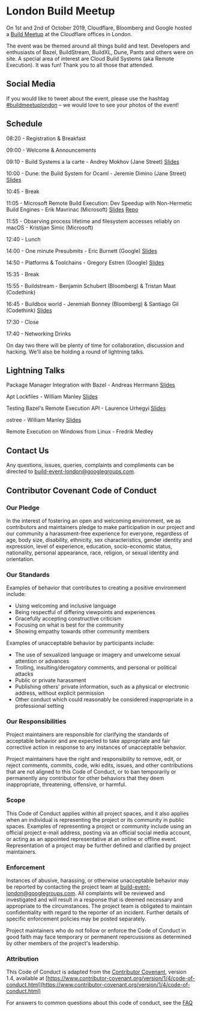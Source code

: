 # London Build Meetup

On 1st and 2nd of October 2019, Cloudflare, Bloomberg and Google hosted a [Build Meetup](https://www.eventbrite.com/e/london-build-meetup-tickets-70824519043) at the Cloudflare offices in London.

The event was be themed around all things build and test. Developers and enthusiasts of Bazel, BuildStream, BuildXL, Dune, Pants and others were on site. A special area of interest are Cloud Build Systems (aka Remote Execution). It was fun! Thank you to all those that attended.

## Social Media
If you would like to tweet about the event, please use the hashtag [#buildmeetuplondon](https://twitter.com/hashtag/buildmeetuplondon) – we would love to see your photos of the event!

## Schedule

08:20 - Registration & Breakfast

09:00 - Welcome & Announcements

09:10 - Build Systems a la carte - Andrey Mokhov (Jane Street) [Slides](https://www.staff.ncl.ac.uk/andrey.mokhov/build-systems-slides.pdf)

10:00 - Dune: the Build System for Ocaml - Jeremie Dimino (Jane Street) [Slides](slides/Dune%20-%20The%20OCaml%20build%20system.pdf)

10:45 - Break

11:05 - Microsoft Remote Build Execution: Dev Speedup with Non-Hermetic Build Engines - Erik Mavrinac (Microsoft) [Slides](https://github.com/microsoft/AnyBuild/blob/master/docs/presentations/20191001_MicrosoftRemoteExecution_LondonBuildMeetup.pptx?raw=true) [Repo](https://github.com/Microsoft/AnyBuild)

11:55 - Observing process lifetime and filesystem accesses reliably on macOS - Kristijan Simic (Microsoft)

12:40 - Lunch

14:00 - One minute Presubmits - Eric Burnett (Google) [Slides](https://docs.google.com/presentation/d/14dxac2omYI5Feaoiw-u09qB1fQgJU7ASNJag7YMg3TI/edit?usp=sharing)

14:50 - Platforms & Toolchains - Gregory Estren (Google) [Slides](https://docs.google.com/presentation/d/1EBCcQ4gkBMkcghGEdZT3jELCTYu3tzCe4ZoT0mGrNgs/edit?usp=sharing)

15:35 - Break

15:55 - Buildstream - Benjamin Schubert (Bloomberg) & Tristan Maat (Codethink)

16:45 - Buildbox world - Jeremiah Bonney (Bloomberg) & Santiago Gil (Codethink) [Slides](https://docs.google.com/presentation/d/1tuqvro_Kpn1yLthqbsxImkcHaCKsGqsn2liuCwRsg7g/edit)

17:30 - Close

17:40 - Networking Drinks

On day two there will be plenty of time for collaboration, discussion and hacking. We'll also be holding a round of lightning talks.

## Lightning Talks

Package Manager Integration with Bazel - Andreas Herrmann [Slides](https://docs.google.com/presentation/d/1eYDMwtF0C8IP-aNBK5RfPeqtom9yIRUbSDMfy7i0MWM/edit?usp=sharing)

Apt Lockfiles - William Manley [Slides](slides/William%20Manley%20-%20apt%20lockfiles.pdf)

Testing Bazel's Remote Execution API - Laurence Urhegyi [Slides](https://docs.google.com/presentation/d/1JyQLEmo9mEICxOGdfXkMVCxu0iwAPoNFc1QsWTJ9J6E/edit#slide=id.p)

ostree - William Manley [Slides](slides/William%20Manley%20-%20ostree.pdf)

Remote Execution on Windows from Linux - Fredrik Medley

## Contact Us

Any questions, issues, queries, complaints and compliments can be directed to [build-event-london@googlegroups.com](mailto:build-event-london@googlegroups.com).

## Contributor Covenant Code of Conduct

### Our Pledge

In the interest of fostering an open and welcoming environment, we as
contributors and maintainers pledge to make participation in our project and
our community a harassment-free experience for everyone, regardless of age, body
size, disability, ethnicity, sex characteristics, gender identity and expression,
level of experience, education, socio-economic status, nationality, personal
appearance, race, religion, or sexual identity and orientation.

### Our Standards

Examples of behavior that contributes to creating a positive environment
include:

* Using welcoming and inclusive language
* Being respectful of differing viewpoints and experiences
* Gracefully accepting constructive criticism
* Focusing on what is best for the community
* Showing empathy towards other community members

Examples of unacceptable behavior by participants include:

* The use of sexualized language or imagery and unwelcome sexual attention or
  advances
* Trolling, insulting/derogatory comments, and personal or political attacks
* Public or private harassment
* Publishing others' private information, such as a physical or electronic
  address, without explicit permission
* Other conduct which could reasonably be considered inappropriate in a
  professional setting

### Our Responsibilities

Project maintainers are responsible for clarifying the standards of acceptable
behavior and are expected to take appropriate and fair corrective action in
response to any instances of unacceptable behavior.

Project maintainers have the right and responsibility to remove, edit, or
reject comments, commits, code, wiki edits, issues, and other contributions
that are not aligned to this Code of Conduct, or to ban temporarily or
permanently any contributor for other behaviors that they deem inappropriate,
threatening, offensive, or harmful.

### Scope

This Code of Conduct applies within all project spaces, and it also applies when
an individual is representing the project or its community in public spaces.
Examples of representing a project or community include using an official
project e-mail address, posting via an official social media account, or acting
as an appointed representative at an online or offline event. Representation of
a project may be further defined and clarified by project maintainers.

### Enforcement

Instances of abusive, harassing, or otherwise unacceptable behavior may be
reported by contacting the project team at [build-event-london@googlegroups.com](mailto:build-event-london@googlegroups.com). All
complaints will be reviewed and investigated and will result in a response that
is deemed necessary and appropriate to the circumstances. The project team is
obligated to maintain confidentiality with regard to the reporter of an incident.
Further details of specific enforcement policies may be posted separately.

Project maintainers who do not follow or enforce the Code of Conduct in good
faith may face temporary or permanent repercussions as determined by other
members of the project's leadership.

### Attribution

This Code of Conduct is adapted from the [Contributor Covenant][homepage], version 1.4,
available at [https://www.contributor-covenant.org/version/1/4/code-of-conduct.html](https://www.contributor-covenant.org/version/1/4/code-of-conduct.html)

[homepage]: https://www.contributor-covenant.org

For answers to common questions about this code of conduct, see the
[FAQ](https://www.contributor-covenant.org/faq)
